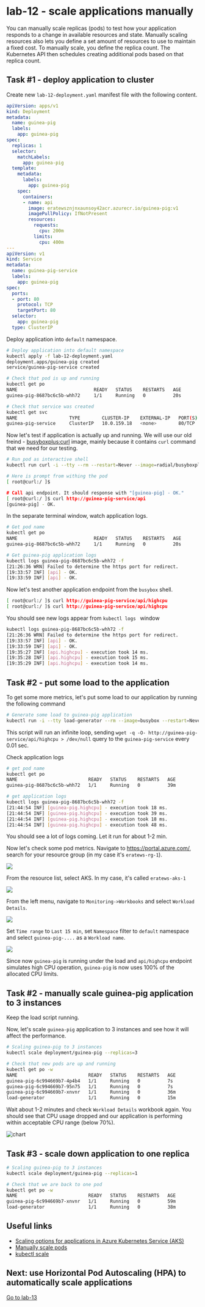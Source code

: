 # lab-12 - scale applications manually

You can manually scale replicas (pods) to test how your application responds to a change in available resources and state. Manually scaling resources also lets you define a set amount of resources to use to maintain a fixed cost. To manually scale, you define the replica count. The Kubernetes API then schedules creating additional pods based on that replica count.

## Task #1 - deploy application to cluster

Create new `lab-12-deployment.yaml` manifest file with the following content.

```yaml
apiVersion: apps/v1
kind: Deployment
metadata:
  name: guinea-pig
  labels:
    app: guinea-pig
spec:
  replicas: 1
  selector:
    matchLabels:
      app: guinea-pig
  template:
    metadata:
      labels:
        app: guinea-pig
    spec:
      containers:
      - name: api
        image: eratewsznjnxaunsoy42acr.azurecr.io/guinea-pig:v1
        imagePullPolicy: IfNotPresent
        resources: 
          requests:
            cpu: 200m
          limits:
            cpu: 400m
---
apiVersion: v1
kind: Service
metadata:
  name: guinea-pig-service
  labels:
    app: guinea-pig
spec:
  ports:
  - port: 80
    protocol: TCP
    targetPort: 80
  selector:
    app: guinea-pig
  type: ClusterIP
```

Deploy application into `default` namespace. 

```bash
# Deploy application into default namespace
kubectl apply -f lab-12-deployment.yaml
deployment.apps/guinea-pig created
service/guinea-pig-service created

# Check that pod is up and running
kubectl get po
NAME                            READY   STATUS    RESTARTS   AGE
guinea-pig-8687bc6c5b-whh72     1/1     Running   0          20s

# Check that service was created
kubectl get svc
NAME                   TYPE        CLUSTER-IP    EXTERNAL-IP   PORT(S)    AGE
guinea-pig-service     ClusterIP   10.0.159.18   <none>        80/TCP     34s
```

Now let's test if application is actually up and running. We will use our old freind - [busyboxplus:curl](https://hub.docker.com/r/radial/busyboxplus) image, mainly because it contains `curl` command that we need for our testing. 

```bash
# Run pod as interactive shell
kubectl run curl -i --tty --rm --restart=Never --image=radial/busyboxplus:curl -- sh

# Here is prompt from withing the pod
[ root@curl:/ ]$ 

# Call api endpoint. It should response with "[guinea-pig] - OK."
[ root@curl:/ ]$ curl http://guinea-pig-service/api
[guinea-pig] - OK.
```

In the separate terminal window, watch application logs.

```bash
# Get pod name
kubectl get po
NAME                            READY   STATUS    RESTARTS   AGE
guinea-pig-8687bc6c5b-whh72     1/1     Running   0          20s

# Get guinea-pig application logs
kubectl logs guinea-pig-8687bc6c5b-whh72 -f
[21:26:36 WRN] Failed to determine the https port for redirect.
[19:33:57 INF] [api] - OK.
[19:33:59 INF] [api] - OK.
```

Now let's test another application endpoint from the `busybox` shell.  

```bash
[ root@curl:/ ]$ curl http://guinea-pig-service/api/highcpu
[ root@curl:/ ]$ curl http://guinea-pig-service/api/highcpu
```

You should see new logs appear from `kubectl logs ` window

```bash
kubectl logs guinea-pig-8687bc6c5b-whh72 -f
[21:26:36 WRN] Failed to determine the https port for redirect.
[19:33:57 INF] [api] - OK.
[19:33:59 INF] [api] - OK.
[19:35:27 INF] [api.highcpu] - execution took 14 ms.
[19:35:28 INF] [api.highcpu] - execution took 15 ms.
[19:35:29 INF] [api.highcpu] - execution took 14 ms.
```

## Task #2 - put some load to the application

To get some more metrics, let's put some load to our application by running the following command

```bash
# Generate some load to guinea-pig application
kubectl run -i --tty load-generator --rm --image=busybox --restart=Never -- /bin/sh -c "while sleep 0.01; do wget -q -O- http://guinea-pig-service/api/highcpu > /dev/null; done"
```

This script will run an infinite loop, sending `wget -q -O- http://guinea-pig-service/api/highcpu > /dev/null` query to the `guinea-pig-service` every 0.01 sec. 

Check application logs

```bash
# get pod name
kubectl get po
NAME                          READY   STATUS    RESTARTS   AGE
guinea-pig-8687bc6c5b-whh72   1/1     Running   0          39m

# get application logs
kubectl logs guinea-pig-8687bc6c5b-whh72 -f
[21:44:54 INF] [guinea-pig.highcpu] - execution took 18 ms.
[21:44:54 INF] [guinea-pig.highcpu] - execution took 39 ms.
[21:44:54 INF] [guinea-pig.highcpu] - execution took 18 ms.
[21:44:54 INF] [guinea-pig.highcpu] - execution took 48 ms.
```
You should see a lot of logs coming. Let it run for about 1-2 min. 

Now let's check some pod metrics. Navigate to https://portal.azure.com/, search for your resource group (in my case it's `eratews-rg-1`).

![](images/rg-1.png)

From the resource list, select AKS. In my case, it's called `eratews-aks-1`

![](images/rg-2.png)


From the left menu, navigate to `Monitoring->Workbooks` and select `Workload Details`.

![](images/wb-1.png)

Set `Time range` to `Last 15 min`, set `Namespace` filter to `default` namespace and select `guinea-pig-....` as a `Workload name`.

![](images/cpu-1.png)

Since now `guinea-pig` is running under the load and `api/highcpu` endpoint simulates high CPU operation, `guinea-pig` is now uses 100% of the allocated CPU limits.

## Task #2 - manually scale guinea-pig application to 3 instances

Keep the load script running. 

Now, let's scale `guinea-pig` application to 3 instances and see how it will affect the performance. 

```bash
# Scaling guinea-pig to 3 instances
kubectl scale deployment/guinea-pig --replicas=3

# Check that new pods are up and running
kubectl get po -w
NAME                          READY   STATUS    RESTARTS   AGE
guinea-pig-6c994669b7-4p4b4   1/1     Running   0          7s
guinea-pig-6c994669b7-95n75   1/1     Running   0          7s
guinea-pig-6c994669b7-xnvnr   1/1     Running   0          36m
load-generator                1/1     Running   0          15m
```

Wait about 1-2 minutes and check `Workload Details` workbook again. You should see that CPU usage dropped and our application is performing within acceptable CPU range (below 70%).

![chart](images/cpu-2.png)

## Task #3 - scale down application to one replica

```bash
# Scaling guinea-pig to 3 instances
kubectl scale deployment/guinea-pig --replicas=1

# Check that we are back to one pod
kubectl get po -w
NAME                          READY   STATUS    RESTARTS   AGE
guinea-pig-6c994669b7-xnvnr   1/1     Running   0          59m
load-generator                1/1     Running   0          38m
```

## Useful links

* [Scaling options for applications in Azure Kubernetes Service (AKS)](https://docs.microsoft.com/en-us/azure/aks/concepts-scale?WT.mc_id=AZ-MVP-5003837)
* [Manually scale pods](https://docs.microsoft.com/en-us/azure/aks/tutorial-kubernetes-scale?WT.mc_id=AZ-MVP-5003837&tabs=azure-cli#manually-scale-pods)
* [kubectl scale](https://kubernetes.io/docs/reference/generated/kubectl/kubectl-commands#scale)

## Next: use Horizontal Pod Autoscaling (HPA) to automatically scale applications

[Go to lab-13](../lab-13/readme.md)